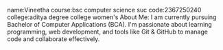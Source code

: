 name:Vineetha
course:bsc computer science
suc code:2367250240
college:aditya degree college women's
About Me:
I am currently pursuing Bachelor of Computer Applications (BCA).
I'm passionate about learning programming, web development, and tools like Git & GitHub to manage code and collaborate effectively.
